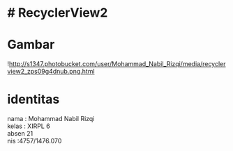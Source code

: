 # # RecyclerView2

<h1> Gambar </h1>

!http://s1347.photobucket.com/user/Mohammad_Nabil_Rizqi/media/recyclerview2_zps09g4dnub.png.html

<h1> identitas </h1>  
nama : Mohammad Nabil Rizqi<br>  
kelas : XIRPL 6<br>  
absen 21<br>  
nis :4757/1476.070<br> 

